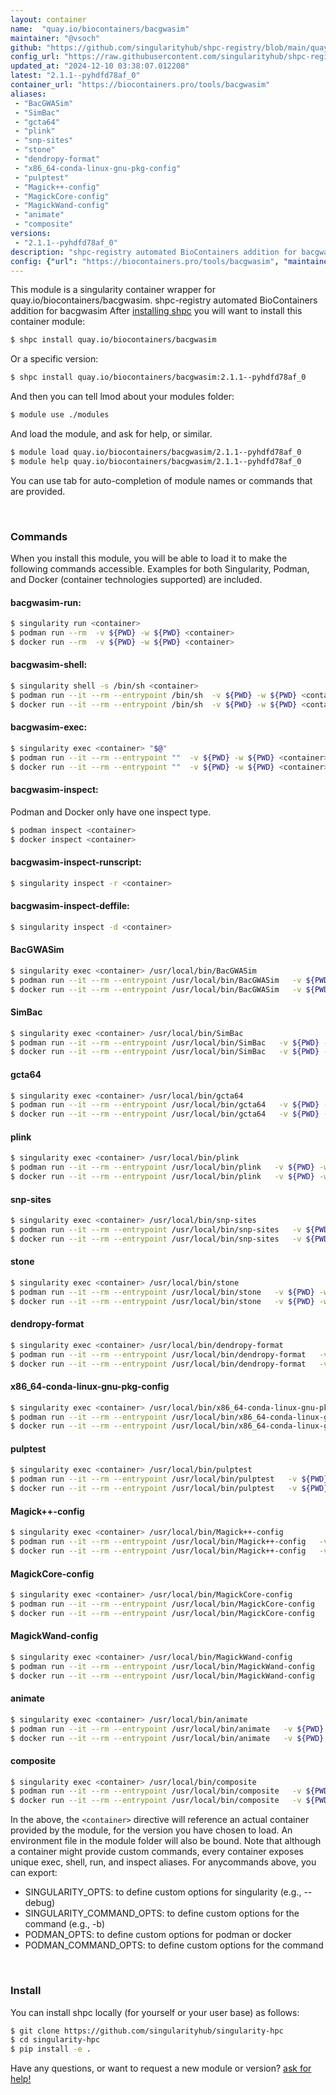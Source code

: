 ```yaml
---
layout: container
name:  "quay.io/biocontainers/bacgwasim"
maintainer: "@vsoch"
github: "https://github.com/singularityhub/shpc-registry/blob/main/quay.io/biocontainers/bacgwasim/container.yaml"
config_url: "https://raw.githubusercontent.com/singularityhub/shpc-registry/main/quay.io/biocontainers/bacgwasim/container.yaml"
updated_at: "2024-12-10 03:38:07.012208"
latest: "2.1.1--pyhdfd78af_0"
container_url: "https://biocontainers.pro/tools/bacgwasim"
aliases:
 - "BacGWASim"
 - "SimBac"
 - "gcta64"
 - "plink"
 - "snp-sites"
 - "stone"
 - "dendropy-format"
 - "x86_64-conda-linux-gnu-pkg-config"
 - "pulptest"
 - "Magick++-config"
 - "MagickCore-config"
 - "MagickWand-config"
 - "animate"
 - "composite"
versions:
 - "2.1.1--pyhdfd78af_0"
description: "shpc-registry automated BioContainers addition for bacgwasim"
config: {"url": "https://biocontainers.pro/tools/bacgwasim", "maintainer": "@vsoch", "description": "shpc-registry automated BioContainers addition for bacgwasim", "latest": {"2.1.1--pyhdfd78af_0": "sha256:4b06901ae551a2f2fba28bd82a4bbda2d4046698f939e66cdfe3f303dc910847"}, "tags": {"2.1.1--pyhdfd78af_0": "sha256:4b06901ae551a2f2fba28bd82a4bbda2d4046698f939e66cdfe3f303dc910847"}, "docker": "quay.io/biocontainers/bacgwasim", "aliases": {"BacGWASim": "/usr/local/bin/BacGWASim", "SimBac": "/usr/local/bin/SimBac", "gcta64": "/usr/local/bin/gcta64", "plink": "/usr/local/bin/plink", "snp-sites": "/usr/local/bin/snp-sites", "stone": "/usr/local/bin/stone", "dendropy-format": "/usr/local/bin/dendropy-format", "x86_64-conda-linux-gnu-pkg-config": "/usr/local/bin/x86_64-conda-linux-gnu-pkg-config", "pulptest": "/usr/local/bin/pulptest", "Magick++-config": "/usr/local/bin/Magick++-config", "MagickCore-config": "/usr/local/bin/MagickCore-config", "MagickWand-config": "/usr/local/bin/MagickWand-config", "animate": "/usr/local/bin/animate", "composite": "/usr/local/bin/composite"}}
---
```


This module is a singularity container wrapper for quay.io/biocontainers/bacgwasim.
shpc-registry automated BioContainers addition for bacgwasim
After [installing shpc](#install) you will want to install this container module:


```bash
$ shpc install quay.io/biocontainers/bacgwasim
```

Or a specific version:

```bash
$ shpc install quay.io/biocontainers/bacgwasim:2.1.1--pyhdfd78af_0
```

And then you can tell lmod about your modules folder:

```bash
$ module use ./modules
```

And load the module, and ask for help, or similar.

```bash
$ module load quay.io/biocontainers/bacgwasim/2.1.1--pyhdfd78af_0
$ module help quay.io/biocontainers/bacgwasim/2.1.1--pyhdfd78af_0
```

You can use tab for auto-completion of module names or commands that are provided.

<br>

### Commands

When you install this module, you will be able to load it to make the following commands accessible.
Examples for both Singularity, Podman, and Docker (container technologies supported) are included.

#### bacgwasim-run:

```bash
$ singularity run <container>
$ podman run --rm  -v ${PWD} -w ${PWD} <container>
$ docker run --rm  -v ${PWD} -w ${PWD} <container>
```

#### bacgwasim-shell:

```bash
$ singularity shell -s /bin/sh <container>
$ podman run --it --rm --entrypoint /bin/sh  -v ${PWD} -w ${PWD} <container>
$ docker run --it --rm --entrypoint /bin/sh  -v ${PWD} -w ${PWD} <container>
```

#### bacgwasim-exec:

```bash
$ singularity exec <container> "$@"
$ podman run --it --rm --entrypoint ""  -v ${PWD} -w ${PWD} <container> "$@"
$ docker run --it --rm --entrypoint ""  -v ${PWD} -w ${PWD} <container> "$@"
```

#### bacgwasim-inspect:

Podman and Docker only have one inspect type.

```bash
$ podman inspect <container>
$ docker inspect <container>
```

#### bacgwasim-inspect-runscript:

```bash
$ singularity inspect -r <container>
```

#### bacgwasim-inspect-deffile:

```bash
$ singularity inspect -d <container>
```


#### BacGWASim

```bash
$ singularity exec <container> /usr/local/bin/BacGWASim
$ podman run --it --rm --entrypoint /usr/local/bin/BacGWASim   -v ${PWD} -w ${PWD} <container> -c " $@"
$ docker run --it --rm --entrypoint /usr/local/bin/BacGWASim   -v ${PWD} -w ${PWD} <container> -c " $@"
```


#### SimBac

```bash
$ singularity exec <container> /usr/local/bin/SimBac
$ podman run --it --rm --entrypoint /usr/local/bin/SimBac   -v ${PWD} -w ${PWD} <container> -c " $@"
$ docker run --it --rm --entrypoint /usr/local/bin/SimBac   -v ${PWD} -w ${PWD} <container> -c " $@"
```


#### gcta64

```bash
$ singularity exec <container> /usr/local/bin/gcta64
$ podman run --it --rm --entrypoint /usr/local/bin/gcta64   -v ${PWD} -w ${PWD} <container> -c " $@"
$ docker run --it --rm --entrypoint /usr/local/bin/gcta64   -v ${PWD} -w ${PWD} <container> -c " $@"
```


#### plink

```bash
$ singularity exec <container> /usr/local/bin/plink
$ podman run --it --rm --entrypoint /usr/local/bin/plink   -v ${PWD} -w ${PWD} <container> -c " $@"
$ docker run --it --rm --entrypoint /usr/local/bin/plink   -v ${PWD} -w ${PWD} <container> -c " $@"
```


#### snp-sites

```bash
$ singularity exec <container> /usr/local/bin/snp-sites
$ podman run --it --rm --entrypoint /usr/local/bin/snp-sites   -v ${PWD} -w ${PWD} <container> -c " $@"
$ docker run --it --rm --entrypoint /usr/local/bin/snp-sites   -v ${PWD} -w ${PWD} <container> -c " $@"
```


#### stone

```bash
$ singularity exec <container> /usr/local/bin/stone
$ podman run --it --rm --entrypoint /usr/local/bin/stone   -v ${PWD} -w ${PWD} <container> -c " $@"
$ docker run --it --rm --entrypoint /usr/local/bin/stone   -v ${PWD} -w ${PWD} <container> -c " $@"
```


#### dendropy-format

```bash
$ singularity exec <container> /usr/local/bin/dendropy-format
$ podman run --it --rm --entrypoint /usr/local/bin/dendropy-format   -v ${PWD} -w ${PWD} <container> -c " $@"
$ docker run --it --rm --entrypoint /usr/local/bin/dendropy-format   -v ${PWD} -w ${PWD} <container> -c " $@"
```


#### x86_64-conda-linux-gnu-pkg-config

```bash
$ singularity exec <container> /usr/local/bin/x86_64-conda-linux-gnu-pkg-config
$ podman run --it --rm --entrypoint /usr/local/bin/x86_64-conda-linux-gnu-pkg-config   -v ${PWD} -w ${PWD} <container> -c " $@"
$ docker run --it --rm --entrypoint /usr/local/bin/x86_64-conda-linux-gnu-pkg-config   -v ${PWD} -w ${PWD} <container> -c " $@"
```


#### pulptest

```bash
$ singularity exec <container> /usr/local/bin/pulptest
$ podman run --it --rm --entrypoint /usr/local/bin/pulptest   -v ${PWD} -w ${PWD} <container> -c " $@"
$ docker run --it --rm --entrypoint /usr/local/bin/pulptest   -v ${PWD} -w ${PWD} <container> -c " $@"
```


#### Magick++-config

```bash
$ singularity exec <container> /usr/local/bin/Magick++-config
$ podman run --it --rm --entrypoint /usr/local/bin/Magick++-config   -v ${PWD} -w ${PWD} <container> -c " $@"
$ docker run --it --rm --entrypoint /usr/local/bin/Magick++-config   -v ${PWD} -w ${PWD} <container> -c " $@"
```


#### MagickCore-config

```bash
$ singularity exec <container> /usr/local/bin/MagickCore-config
$ podman run --it --rm --entrypoint /usr/local/bin/MagickCore-config   -v ${PWD} -w ${PWD} <container> -c " $@"
$ docker run --it --rm --entrypoint /usr/local/bin/MagickCore-config   -v ${PWD} -w ${PWD} <container> -c " $@"
```


#### MagickWand-config

```bash
$ singularity exec <container> /usr/local/bin/MagickWand-config
$ podman run --it --rm --entrypoint /usr/local/bin/MagickWand-config   -v ${PWD} -w ${PWD} <container> -c " $@"
$ docker run --it --rm --entrypoint /usr/local/bin/MagickWand-config   -v ${PWD} -w ${PWD} <container> -c " $@"
```


#### animate

```bash
$ singularity exec <container> /usr/local/bin/animate
$ podman run --it --rm --entrypoint /usr/local/bin/animate   -v ${PWD} -w ${PWD} <container> -c " $@"
$ docker run --it --rm --entrypoint /usr/local/bin/animate   -v ${PWD} -w ${PWD} <container> -c " $@"
```


#### composite

```bash
$ singularity exec <container> /usr/local/bin/composite
$ podman run --it --rm --entrypoint /usr/local/bin/composite   -v ${PWD} -w ${PWD} <container> -c " $@"
$ docker run --it --rm --entrypoint /usr/local/bin/composite   -v ${PWD} -w ${PWD} <container> -c " $@"
```



In the above, the `<container>` directive will reference an actual container provided
by the module, for the version you have chosen to load. An environment file in the
module folder will also be bound. Note that although a container
might provide custom commands, every container exposes unique exec, shell, run, and
inspect aliases. For anycommands above, you can export:

 - SINGULARITY_OPTS: to define custom options for singularity (e.g., --debug)
 - SINGULARITY_COMMAND_OPTS: to define custom options for the command (e.g., -b)
 - PODMAN_OPTS: to define custom options for podman or docker
 - PODMAN_COMMAND_OPTS: to define custom options for the command

<br>

### Install

You can install shpc locally (for yourself or your user base) as follows:

```bash
$ git clone https://github.com/singularityhub/singularity-hpc
$ cd singularity-hpc
$ pip install -e .
```

Have any questions, or want to request a new module or version? [ask for help!](https://github.com/singularityhub/singularity-hpc/issues)